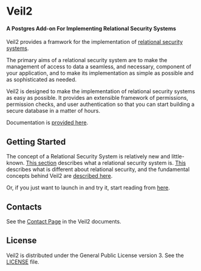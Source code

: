 # Veil2
#### A Postgres Add-on For Implementing Relational Security Systems

Veil2 provides a framwork for the implementation of
[relational security
systems](https://marcmunro.github.io/veil2/html/ar01s02.html).

The primary aims of a relational security system are to make the
management of access to data a seamless, and necessary, component of
your application, and to make its implementation as simple as possible
and as sophisticated as needed.

Veil2 is designed to make the implementation of relational security
systems as easy as possible.  It provides an extensible framework of
permissions, permission checks, and user authentication so that you
can start building a secure database in a matter of hours.

Documentation is [provided
here](https://marcmunro.github.io/veil2/html/index.html).

## Getting Started

The concept of a Relational Security System is relatively new and
little-known.  [This
section](https://marcmunro.github.io/veil2/html/ar01s02.html) describes
what a relational security system is.
[This](https://marcmunro.github.io/veil2/html/ar01s03.html) describes
what is different about relational security, and the fundamental
concepts behind Veil2 are [described here](https://marcmunro.github.io/veil2/html/ar01s05.html).

Or, if you just want to launch in and try it, start reading from
[here](https://marcmunro.github.io/veil2/html/ar01s10.html).

## Contacts

See the [Contact
Page](https://marcmunro.github.io/veil2/html/ar01s21.html) in the
Veil2 documents.

## License

Veil2 is distributed under the General Public License version 3.  See
the [LICENSE](../LICENSE) file.
